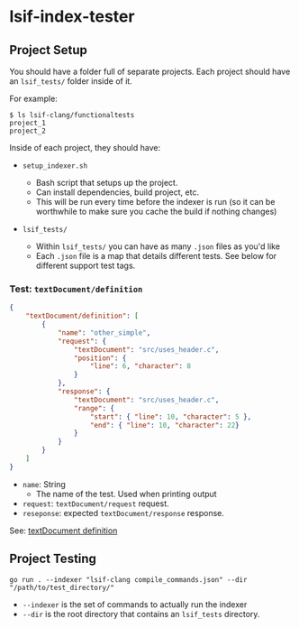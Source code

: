 # lsif-index-tester

## Project Setup

You should have a folder full of separate projects. Each project should have an `lsif_tests/` folder inside of it.

For example:

```
$ ls lsif-clang/functionaltests
project_1
project_2
```

Inside of each project, they should have:

- `setup_indexer.sh`
    - Bash script that setups up the project.
    - Can install dependencies, build project, etc.
    - This will be run every time before the indexer is run (so it can be worthwhile to make sure you cache the build if nothing changes)

- `lsif_tests/`
    - Within `lsif_tests/` you can have as many `.json` files as you'd like 
    - Each `.json` file is a map that details different tests. See below for different support test tags.


### Test: `textDocument/definition`

```json
{
    "textDocument/definition": [
        {
            "name": "other_simple",
            "request": {
                "textDocument": "src/uses_header.c",
                "position": {
                    "line": 6, "character": 8
                }
            },
            "response": {
                "textDocument": "src/uses_header.c",
                "range": {
                    "start": { "line": 10, "character": 5 },
                    "end": { "line": 10, "character": 22}
                }
            }
        }
    ]
}
```

- `name`: String
    - The name of the test. Used when printing output
- `request`: `textDocument/request` request.
- `reseponse`: expected `textDocument/response` response.

See: [textDocument definition](https://microsoft.github.io/language-server-protocol/specification#textDocument_definition)

## Project Testing

```
go run . --indexer "lsif-clang compile_commands.json" --dir "/path/to/test_directory/"
```

- `--indexer` is the set of commands to actually run the indexer
- `--dir` is the root directory that contains an `lsif_tests` directory.
